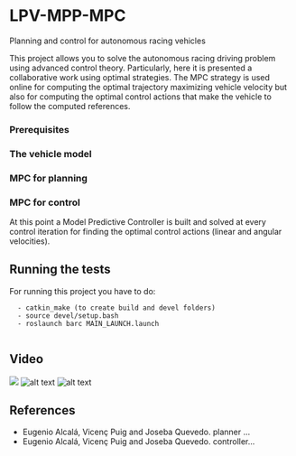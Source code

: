 # LPV-MPP-MPC
Planning and control for autonomous racing vehicles

This project allows you to solve the autonomous racing driving problem using advanced control theory. 
Particularly, here it is presented a collaborative work using optimal strategies. The MPC strategy is used online for computing the optimal trajectory maximizing vehicle velocity but also for computing the optimal control actions that make the vehicle to follow the computed references.

### Prerequisites


### The vehicle model


### MPC for planning


### MPC for control
At this point a Model Predictive Controller is built and solved at every control iteration for finding the optimal control actions (linear and angular velocities).


## Running the tests

For running this project you have to do:
```
  - catkin_make (to create build and devel folders)
  - source devel/setup.bash
  - roslaunch barc MAIN_LAUNCH.launch
  
```


## Video
![](https://github.com/euge2838/Autonomous_Guidance_MPC_and_LQR-LMI/blob/master/circuit.png)
![alt text](https://github.com/euge2838/Autonomous_Guidance_MPC_and_LQR-LMI/blob/master/elapsedTime.png)
![alt text](https://github.com/euge2838/Autonomous_Guidance_MPC_and_LQR-LMI/blob/master/errorsDISTURB.png)

## References
* Eugenio Alcalá, Vicenç Puig and Joseba Quevedo. planner ...
* Eugenio Alcalá, Vicenç Puig and Joseba Quevedo. controller...



